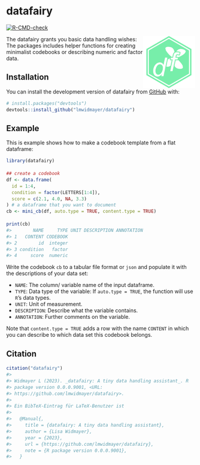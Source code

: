 
<!-- README.md is generated from README.Rmd. Please edit that file -->

# datafairy

<!-- badges: start -->

[![R-CMD-check](https://github.com/lmwidmayer/datafairy/actions/workflows/R-CMD-check.yaml/badge.svg)](https://github.com/lmwidmayer/datafairy/actions/workflows/R-CMD-check.yaml)
<!-- badges: end -->

<img src="man/figures/logo.svg" align="right" height="139" />

The datafairy grants you basic data handling wishes: The packages
includes helper functions for creating minimalist codebooks or
describing numeric and factor data.

## Installation

You can install the development version of datafairy from
[GitHub](https://github.com/) with:

``` r
# install.packages("devtools")
devtools::install_github("lmwidmayer/datafairy")
```

## Example

This is example shows how to make a codebook template from a flat
dataframe:

``` r
library(datafairy)

## create a codebook
df <- data.frame(
  id = 1:4,
  condition = factor(LETTERS[1:4]),
  score = c(2.1, 4.0, NA, 3.3)
) # a dataframe that you want to document
cb <- mini_cb(df, auto.type = TRUE, content.type = TRUE)

print(cb)
#>        NAME     TYPE UNIT DESCRIPTION ANNOTATION
#> 1   CONTENT CODEBOOK                            
#> 2        id  integer                            
#> 3 condition   factor                            
#> 4     score  numeric
```

Write the codebook `cb` to a tabular file format or `json` and populate
it with the descriptions of your data set:

- `NAME`: The column/ variable name of the input dataframe.
- `TYPE`: Data type of the variable: If `auto.type = TRUE`, the function
  will use `R`’s data types.
- `UNIT`: Unit of measurement.
- `DESCRIPTION`: Describe what the variable contains.
- `ANNOTATION`: Further comments on the variable.

Note that `content.type = TRUE` adds a row with the name `CONTENT` in
which you can describe to which data set this codebook belongs.

<!-- devtools::build_readme() -->

## Citation

``` r
citation("datafairy")
#> 
#> Widmayer L (2023). _datafairy: A tiny data handling assistant_. R
#> package version 0.0.0.9001, <URL:
#> https://github.com/lmwidmayer/datafairy>.
#> 
#> Ein BibTeX-Eintrag für LaTeX-Benutzer ist
#> 
#>   @Manual{,
#>     title = {datafairy: A tiny data handling assistant},
#>     author = {Lisa Widmayer},
#>     year = {2023},
#>     url = {https://github.com/lmwidmayer/datafairy},
#>     note = {R package version 0.0.0.9001},
#>   }
```
